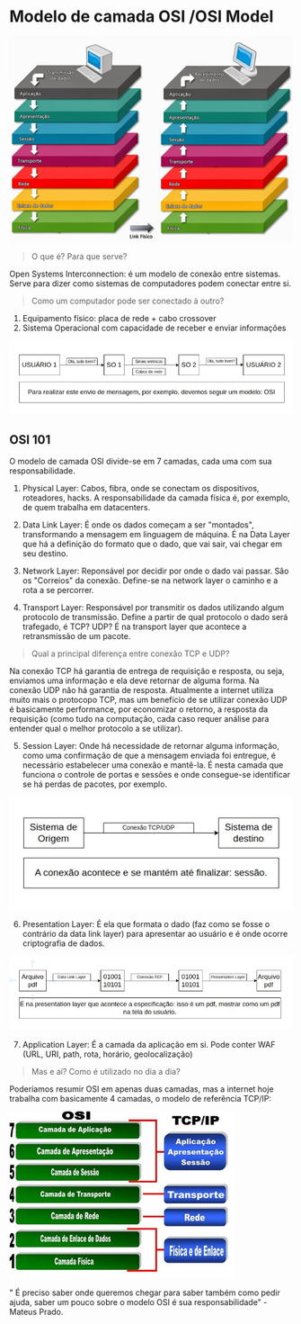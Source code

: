 # Modelo de camada OSI /OSI Model

![MODELO OSI](/imagens/modelo-osi.jpg)

> O que é? Para que serve?

Open Systems Interconnection: é um modelo de conexão entre sistemas. Serve para dizer como sistemas de computadores podem conectar entre si.

> Como um computador pode ser conectado à outro?

1. Equipamento físico: placa de rede + cabo crossover
2. Sistema Operacional com capacidade de receber e enviar informações

![CONEXÃO USUÁRIOS](/imagens/conexao-usuarios.jpeg)

## OSI 101

O modelo de camada OSI divide-se em 7 camadas, cada uma com sua responsabilidade.

1. Physical Layer: Cabos, fibra, onde se conectam os dispositivos, roteadores, hacks. A responsabilidade da camada física é, por exemplo, de quem trabalha em datacenters.

2. Data Link Layer: É onde os dados começam a ser "montados", transformando a mensagem em linguagem de máquina. É na Data Layer que há a definição do formato que o dado, que vai sair, vai chegar em seu destino. 

3. Network Layer: Reponsável por decidir por onde o dado vai passar. São os "Correios" da conexão. Define-se na network layer o caminho e a rota a se percorrer.

4. Transport Layer: Responsável por transmitir os dados utilizando algum protocolo de transmissão. Define a partir de qual protocolo o dado será trafegado, é TCP? UDP? É na transport layer que acontece a retransmissão de um pacote.

> Qual a principal diferença entre conexão TCP e UDP?

Na conexão TCP há garantia de entrega de requisição e resposta, ou seja, enviamos uma informação e ela deve retornar de alguma forma. Na conexão UDP não há garantia de resposta. Atualmente a internet utiliza muito mais o protocopo TCP, mas um benefício de se utilizar conexão UDP é basicamente performance, por economizar o retorno, a resposta da requisição (como tudo na computação, cada caso requer análise para entender qual o melhor protocolo a se utilizar).

5. Session Layer: Onde há necessidade de retornar alguma informação, como uma confirmação de que a mensagem enviada foi entregue, é necessário estabelecer uma conexão e mantê-la. É nesta camada que funciona o controle de portas e sessões e onde consegue-se identificar se há perdas de pacotes, por exemplo.

![SESSION LAYER](/imagens/session-layer.jpeg)

6. Presentation Layer: É ela que formata o dado (faz como se fosse o contrário da data link layer) para apresentar ao usuário e é onde ocorre criptografia de dados.

![PRESENTATION LAYER PDF](/imagens/presentation-layer-pdf.jpeg)

7. Application Layer: É a camada da aplicação em si. Pode conter WAF (URL, URI, path, rota, horário, geolocalização)

> Mas e aí? Como é utilizado no dia a dia?

Poderíamos resumir OSI em apenas duas camadas, mas a internet hoje trabalha com basicamente 4 camadas, o modelo de referência TCP/IP:

![OSI TCPIP](/imagens/osi-tcpip.jpg)

" É preciso saber onde queremos chegar para saber também como pedir ajuda, saber um pouco sobre o modelo OSI é sua responsabilidade" - Mateus Prado.